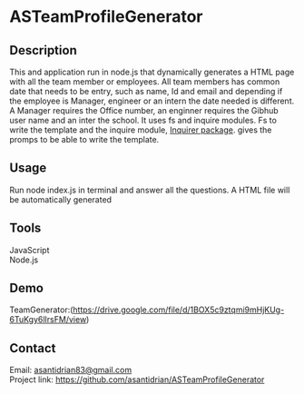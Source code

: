 # ASTeamProfileGenerator

## Description
This and application run in node.js that dynamically generates a HTML page with all the team member or employees. All team members has common date that needs to be entry, such as name, Id and email and depending if the employee is Manager, engineer or an intern the date needed is different. A Manager requires the Office number, an enginner requires the Gibhub user name and an inter the school.
It uses fs and inquire modules. Fs to write the template and the inquire module, [Inquirer package](https://www.npmjs.com/package/inquirer). gives the promps to be able to write the template.

## Usage
Run node index.js in terminal and answer all the questions.
A HTML file will be automatically generated

## Tools
JavaScript  
Node.js

## Demo
 TeamGenerator:(https://drive.google.com/file/d/1BOX5c9ztqmi9mHjKUg-6TuKgy6lIrsFM/view)



## Contact
Email: asantidrian83@gmail.com  
Project link: https://github.com/asantidrian/ASTeamProfileGenerator  

